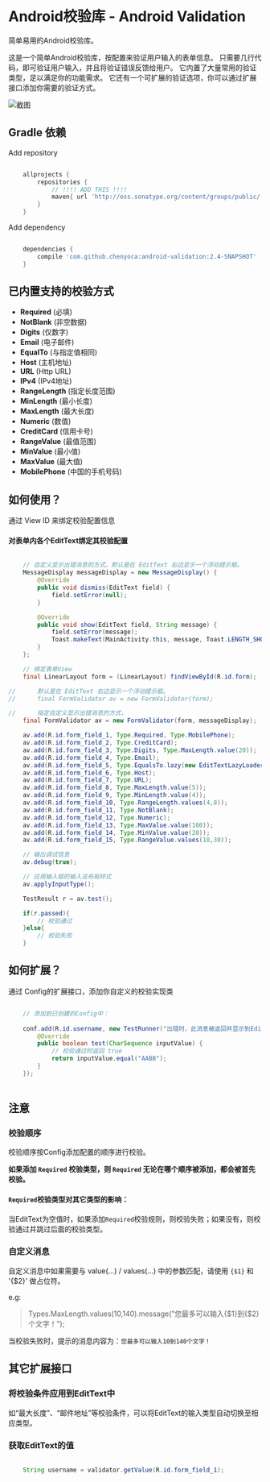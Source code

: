 # Android校验库 - Android Validation

简单易用的Android校验库。

这是一个简单Android校验库，按配置来验证用户输入的表单信息。
只需要几行代码，即可验证用户输入，并且将验证错误反馈给用户。
它内置了大量常用的验证类型，足以满足你的功能需求。
它还有一个可扩展的验证选项，你可以通过扩展接口添加你需要的验证方式。

![截图](https://raw.githubusercontent.com/chenyoca/android-validation/develop/documents/screenshot.png)

## Gradle 依赖

Add repository

```groovy

    allprojects {
        repositories {
            // !!!! ADD THIS !!!!
            maven{ url 'http://oss.sonatype.org/content/groups/public/' }
        }
    }

```

Add dependency

```groovy

    dependencies {
        compile 'com.github.chenyoca:android-validation:2.4-SNAPSHOT'
    }

```
## 已内置支持的校验方式

* **Required** (必填)
* **NotBlank** (非空数据)
* **Digits** (仅数字)
* **Email** (电子邮件)
* **EqualTo** (与指定值相同)
* **Host** (主机地址)
* **URL** (Http URL)
* **IPv4** (IPv4地址)
* **RangeLength** (指定长度范围)
* **MinLength** (最小长度)
* **MaxLength** (最大长度)
* **Numeric** (数值)
* **CreditCard** (信用卡号)
* **RangeValue** (最值范围)
* **MinValue** (最小值)
* **MaxValue** (最大值)
* **MobilePhone** (中国的手机号码)

## 如何使用？

通过 View ID 来绑定校验配置信息

#### 对表单内各个EditText绑定其校验配置

```java

    // 自定义显示出错消息的方式，默认是在 EditText 右边显示一个浮动提示框。
    MessageDisplay messageDisplay = new MessageDisplay() {
        @Override
        public void dismiss(EditText field) {
            field.setError(null);
        }

        @Override
        public void show(EditText field, String message) {
            field.setError(message);
            Toast.makeText(MainActivity.this, message, Toast.LENGTH_SHORT).show();
        }
    };

    // 绑定表单View
    final LinearLayout form = (LinearLayout) findViewById(R.id.form);

//      默认是在 EditText 右边显示一个浮动提示框。
//      final FormValidator av = new FormValidator(form);

//      指定自定义显示出错消息的方式，
    final FormValidator av = new FormValidator(form, messageDisplay);

    av.add(R.id.form_field_1, Type.Required, Type.MobilePhone);
    av.add(R.id.form_field_2, Type.CreditCard);
    av.add(R.id.form_field_3, Type.Digits, Type.MaxLength.value(20));
    av.add(R.id.form_field_4, Type.Email);
    av.add(R.id.form_field_5, Type.EqualsTo.lazy(new EditTextLazyLoader(form,R.id.form_field_4)));
    av.add(R.id.form_field_6, Type.Host);
    av.add(R.id.form_field_7, Type.URL);
    av.add(R.id.form_field_8, Type.MaxLength.value(5));
    av.add(R.id.form_field_9, Type.MinLength.value(4));
    av.add(R.id.form_field_10, Type.RangeLength.values(4,8));
    av.add(R.id.form_field_11, Type.NotBlank);
    av.add(R.id.form_field_12, Type.Numeric);
    av.add(R.id.form_field_13, Type.MaxValue.value(100));
    av.add(R.id.form_field_14, Type.MinValue.value(20));
    av.add(R.id.form_field_15, Type.RangeValue.values(18,30));

    // 输出调试信息
    av.debug(true);

    // 应用输入框的输入法布局样式
    av.applyInputType();

    TestResult r = av.test();

    if(r.passed){
        // 校验通过
    }else{
        // 校验失败
    }

```

## 如何扩展？

通过 Config的扩展接口，添加你自定义的校验实现类

```java

    // 添加到已创建的Config中：
    
    conf.add(R.id.username, new TestRunner("出错时，此消息被返回并显示到EditText中") {
        @Override
        public boolean test(CharSequence inputValue) {
            // 校验通过时返回 true
            return inputValue.equal("AABB");
        }
    });
    

```

## 注意

### 校验顺序

校验顺序按Config添加配置的顺序进行校验。

**如果添加 `Required` 校验类型，则 `Required` 无论在哪个顺序被添加，都会被首先校验。**

#### `Required`校验类型对其它类型的影响：

当EditText为空值时，如果添加`Required`校验规则，则校验失败；如果没有，则校验通过并跳过后面的校验类型。

### 自定义消息

自定义消息中如果需要与 value(...) / values(...) 中的参数匹配，请使用 `{$1}` 和 '{$2}' 做占位符。

e.g:

> Types.MaxLength.values(10,140).message("您最多可以输入{$1}到{$2}个文字！");

当校验失败时，提示的消息内容为：`您最多可以输入10到140个文字！`

## 其它扩展接口

### 将校验条件应用到EditText中

如“最大长度”、“邮件地址”等校验条件，可以将EditText的输入类型自动切换至相应类型。

### 获取EditText的值

```java

    String username = validator.getValue(R.id.form_field_1);

```

